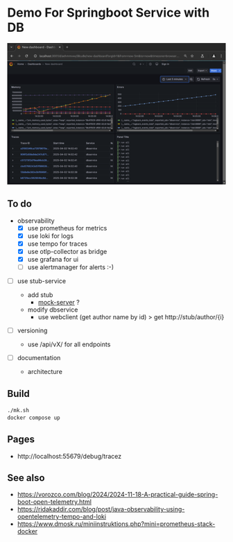 # Demo For Springboot Service with DB

![](screenshot.png)

## To do

- observability
  - [x] use prometheus for metrics
  - [x] use loki for logs
  - [x] use tempo for traces
  - [x] use otlp-collector as bridge
  - [x] use grafana for ui
  - [ ] use alertmanager for alerts :-)

- [ ] use stub-service
  - add stub
    - [mock-server](https://www.mock-server.com/) ?
  - modify dbservice
    - use webclient (get author name by id) > get http://stub/author/{i}

- [ ] versioning
  - use /api/vX/ for all endpoints

- [ ] documentation
  - architecture 

## Build

```sh
./mk.sh
docker compose up
```

## Pages

 - http://localhost:55679/debug/tracez


## See also

- https://vorozco.com/blog/2024/2024-11-18-A-practical-guide-spring-boot-open-telemetry.html
- https://ridakaddir.com/blog/post/java-observability-using-opentelemetry-tempo-and-loki
- https://www.dmosk.ru/miniinstruktions.php?mini=prometheus-stack-docker

